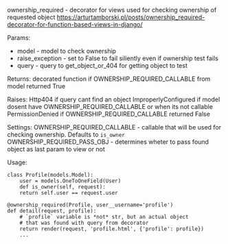 ownership_required - decorator for views used for checking ownership of requested object
https://arturtamborski.pl/posts/ownership_required-decorator-for-function-based-views-in-django/

Params:
  - model - model to check ownership
  - raise_exception - set to False to fail siliently even if ownership test fails
  - query - query to get_object_or_404 for getting object to test

Returns:
decorated function if OWNERSHIP_REQUIRED_CALLABLE from model returned True

Raises:
Http404 if query cant find an object
ImproperlyConfigured if model dosent have OWNERSHIP_REQUIRED_CALLABLE or when its not callable
PermissionDenied if OWNERSHIP_REQUIRED_CALLABLE returned False

Settings:
OWNERSHIP_REQUIRED_CALLABLE - callable that will be used for checking ownership. Defaults to `is_owner`
OWNERSHIP_REQUIRED_PASS_OBJ - determines wheter to pass found object as last param to view or not

Usage:
```
class Profile(models.Model):
    user = models.OneToOneField(User)
    def is_owner(self, request):
	return self.user == request.user

@ownership_required(Profile, user__username='profile')
def detail(request, profile):
    # `profile` variable is *not* str, but an actual object
    # that was found with query from decorator
    return render(request, 'profile.html', {'profile': profile})
    ...
